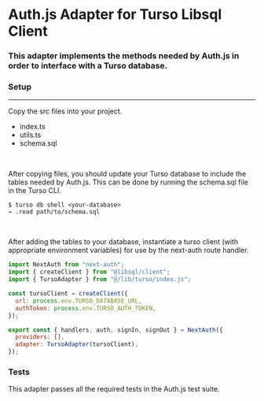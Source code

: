 # Auth.js Adapter for Turso Libsql Client

### This adapter implements the methods needed by Auth.js in order to interface with a Turso database.

### Setup

<hr>

Copy the src files into your project.

- index.ts
- utils.ts
- schema.sql

<br>

After copying files, you should update your Turso database to include the tables needed by Auth.js. This can be done by running the schema.sql file in the Turso CLI.

```shell
$ turso db shell <your-database>
→ .read path/to/schema.sql
```

<br>

After adding the tables to your database, instantiate a turso client (with appropriate environment variables) for use by the next-auth route handler.

```js
import NextAuth from "next-auth";
import { createClient } from "@libsql/client";
import { TursoAdapter } from "@/lib/turso/index.js";

const tursoClient = createClient({
  url: process.env.TURSO_DATABASE_URL,
  authToken: process.env.TURSO_AUTH_TOKEN,
});

export const { handlers, auth, signIn, signOut } = NextAuth({
  providers: [],
  adapter: TursoAdapter(tursoClient),
});
```

### Tests

This adapter passes all the required tests in the Auth.js test suite.
